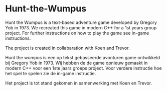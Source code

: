 # Hunt-the-Wumpus
Hunt the Wumpus is a text-based adventure game developed by Gregory Yob in 1973. We recreated this game in modern C++ for a 1st years group project. For
further instructions on how to play the game see in-game instructions.

The project is created in collabaration with Koen and Trevor.

Hunt the wumpus is een op tekst gebasseerde avonturen game ontwikkeld bij Gregory Yob in 1973. Wij hebben de de game opnieuw gemaakt in modern C++
voor een 1ste jaars groeps project. Voor verdere instructie hoe het spel te spelen zie de in-game instructie. 

Het project is tot stand gekomen in samenwerking met Koen en Trevor.